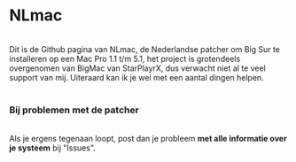 # NLmac
<br>
Dit is de Github pagina van NLmac, de Nederlandse patcher om Big Sur te installeren op een Mac Pro 1.1 t/m 5.1, het project is grotendeels overgenomen van BigMac van StarPlayrX, dus verwacht niet al te veel support van mij. Uiteraard kan ik je wel met een aantal dingen helpen. 
<br>
<br>
<h3>Bij problemen met de patcher</h3>
<br>
Als je ergens tegenaan loopt, post dan je probleem <b>met alle informatie over je systeem</b> bij "Issues".
